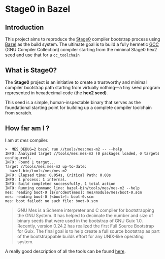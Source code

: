# Stage0 in Bazel

## Introduction

This project aims to reproduce the [Stage0](https://github.com/oriansj/stage0) compiler bootstrap process using [Bazel](https://bazel.build/) as the build system. The ultimate goal is to build a fully hermetic [GCC](https://gcc.gnu.org/) (GNU Compiler Collection) compiler starting from the minimal Stage0 hex2 seed and use that for a `cc_toolchain`

## What is Stage0?

The **Stage0** project is an initiative to create a trustworthy and minimal compiler bootstrap path starting from virtually nothing—a tiny seed program represented in hexadecimal code (the **hex2 seed**).

This seed is a simple, human-inspectable binary that serves as the foundational starting point for building up a complete compiler toolchain from scratch.

## How far am I ?

I am at _mes_ compiler.

```console
>  MES_DEBUG=2 bazel run //tools/mes:mes-m2 -- --help
INFO: Analyzed target //tools/mes:mes-m2 (0 packages loaded, 0 targets configured).
INFO: Found 1 target...
Target //tools/mes:mes-m2 up-to-date:
  bazel-bin/tools/mes/mes-m2
INFO: Elapsed time: 0.054s, Critical Path: 0.00s
INFO: 1 process: 1 internal.
INFO: Build completed successfully, 1 total action
INFO: Running command line: bazel-bin/tools/mes/mes-m2 --help
mes: reading boot-0 [${srcdest}mes]: mes/module/mes/boot-0.scm
mes: reading boot-0 [<boot>]: boot-0.scm
mes: boot failed: no such file: boot-0.scm
```

> GNU Mes is a Scheme interpreter and C compiler for bootstrapping the GNU System. It has helped to decimate the number and size of binary seeds that were used in the bootstrap of GNU Guix 1.0. Recently, version 0.24.2 has realized the first Full Source Bootstrap for Guix. The final goal is to help create a full source bootstrap as part of the bootstrappable builds effort for any UNIX-like operating system.

A really good description of all the tools can be found [here](https://github.com/fosslinux/live-bootstrap/blob/1f272f90504871ed5b39af4ae2c7c9aed8a56dbb/parts.rst).